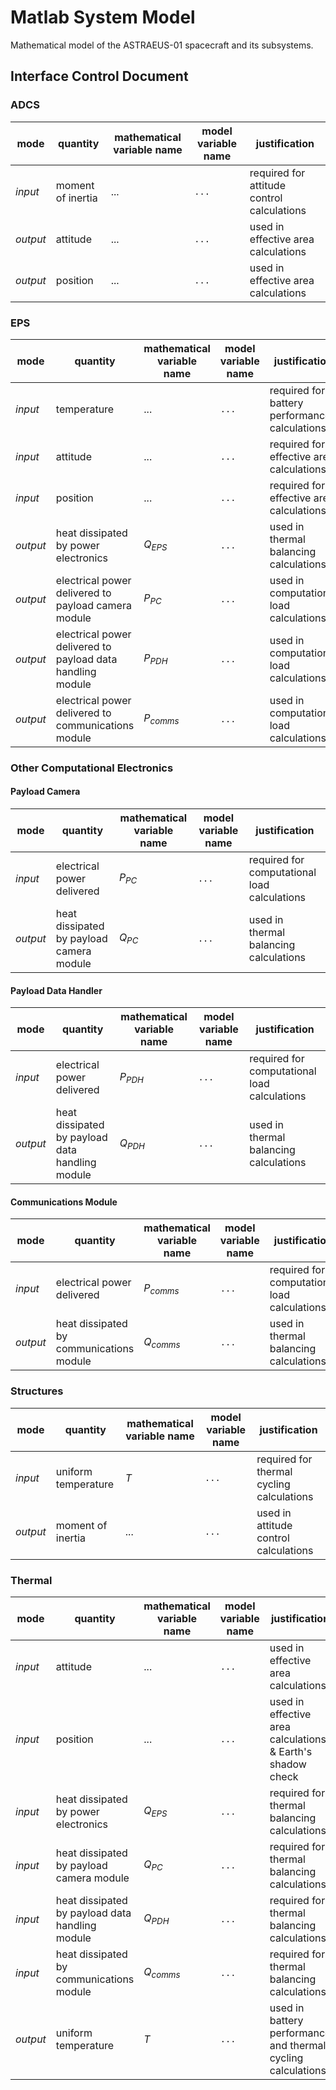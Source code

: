 # Matlab System Model

Mathematical model of the ASTRAEUS-01 spacecraft and its subsystems.

## Interface Control Document

### ADCS

| mode | quantity | mathematical variable name | model variable name | justification |
| -- | -- | -- | -- | -- |
| _input_ | moment of inertia | $...$ | `...` | required for attitude control calculations |
| _output_ | attitude | $...$ | `...` | used in effective area calculations |
| _output_ | position | $...$ | `...` | used in effective area calculations |

### EPS

| mode | quantity | mathematical variable name | model variable name | justification |
| -- | -- | -- | -- | -- |
| _input_ | temperature | $...$ | `...` | required for battery performance calculations |
| _input_ | attitude | $...$ | `...` | required for effective area calculations |
| _input_ | position | $...$ | `...` | required for effective area calculations |
| _output_ | heat dissipated by power electronics | $Q_{EPS}$ | `...` | used in thermal balancing calculations |
| _output_ | electrical power delivered to payload camera module | $P_{PC}$ | `...` | used in computational load calculations |
| _output_ | electrical power delivered to payload data handling module | $P_{PDH}$ | `...` | used in computational load calculations |
| _output_ | electrical power delivered to communications module | $P_{comms}$ | `...` | used in computational load calculations |

### Other Computational Electronics

#### Payload Camera

| mode | quantity | mathematical variable name | model variable name | justification |
| -- | -- | -- | -- | -- |
| _input_ | electrical power delivered | $P_{PC}$ | `...` | required for computational load calculations |
| _output_ | heat dissipated by payload camera module | $Q_{PC}$ | `...` | used in thermal balancing calculations |

#### Payload Data Handler

| mode | quantity | mathematical variable name | model variable name | justification |
| -- | -- | -- | -- | -- |
| _input_ | electrical power delivered | $P_{PDH}$ | `...` | required for computational load calculations |
| _output_ | heat dissipated by payload data handling module | $Q_{PDH}$ | `...` | used in thermal balancing calculations |

#### Communications Module

| mode | quantity | mathematical variable name | model variable name | justification |
| -- | -- | -- | -- | -- |
| _input_ | electrical power delivered | $P_{comms}$ | `...` | required for computational load calculations |
| _output_ | heat dissipated by communications module | $Q_{comms}$ | `...` | used in thermal balancing calculations |

### Structures

| mode | quantity | mathematical variable name | model variable name | justification |
| -- | -- | -- | -- | -- |
| _input_ | uniform temperature | $T$ | `...` | required for thermal cycling calculations |
| _output_ | moment of inertia | $...$ | `...` | used in attitude control calculations |

### Thermal

| mode | quantity | mathematical variable name | model variable name | justification |
| -- | -- | -- | -- | -- |
| _input_ | attitude | $...$ | `...` | used in effective area calculations |
| _input_ | position | $...$ | `...` | used in effective area calculations & Earth's shadow check |
| _input_ | heat dissipated by power electronics | $Q_{EPS}$ | `...` | required for thermal balancing calculations |
| _input_ | heat dissipated by payload camera module | $Q_{PC}$ | `...` | required for thermal balancing calculations |
| _input_ | heat dissipated by payload data handling module | $Q_{PDH}$ | `...` | required for thermal balancing calculations |
| _input_ | heat dissipated by communications module | $Q_{comms}$ | `...` | required for thermal balancing calculations |
| _output_ | uniform temperature | $T$ | `...` | used in battery performance and thermal cycling calculations |

